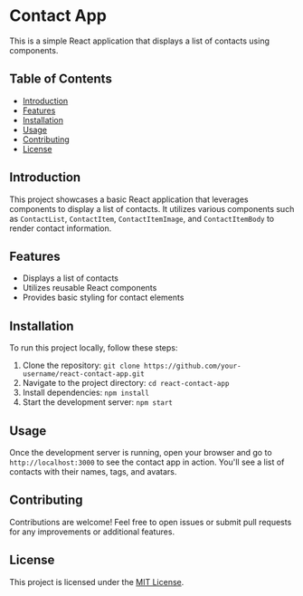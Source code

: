 # Contact App

This is a simple React application that displays a list of contacts using components.

## Table of Contents

- [Introduction](#introduction)
- [Features](#features)
- [Installation](#installation)
- [Usage](#usage)
- [Contributing](#contributing)
- [License](#license)

## Introduction

This project showcases a basic React application that leverages components to display a list of contacts. It utilizes various components such as `ContactList`, `ContactItem`, `ContactItemImage`, and `ContactItemBody` to render contact information.

## Features

- Displays a list of contacts
- Utilizes reusable React components
- Provides basic styling for contact elements

## Installation

To run this project locally, follow these steps:

1. Clone the repository: `git clone https://github.com/your-username/react-contact-app.git`
2. Navigate to the project directory: `cd react-contact-app`
3. Install dependencies: `npm install`
4. Start the development server: `npm start`

## Usage

Once the development server is running, open your browser and go to `http://localhost:3000` to see the contact app in action. You'll see a list of contacts with their names, tags, and avatars.

## Contributing

Contributions are welcome! Feel free to open issues or submit pull requests for any improvements or additional features.

## License

This project is licensed under the [MIT License](LICENSE).
